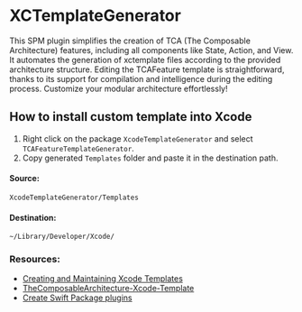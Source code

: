 # XCTemplateGenerator

This SPM plugin simplifies the creation of TCA (The Composable Architecture) features, including all components like State, Action, and View. It automates the generation of xctemplate files according to the provided architecture structure. Editing the TCAFeature template is straightforward, thanks to its support for compilation and intelligence during the editing process. Customize your modular architecture effortlessly! 
 
## How to install custom template into Xcode

1. Right click on the package `XcodeTemplateGenerator` and select `TCAFeatureTemplateGenerator`. 
2. Copy generated `Templates` folder and paste it in the destination path.

#### Source:

```
XcodeTemplateGenerator/Templates
```


#### Destination: 
```
~/Library/Developer/Xcode/
```

### Resources: 
- [Creating and Maintaining Xcode Templates](https://www.cinnamon.agency/blog/post/creating_and_maintaining_xcode_templates)
- [TheComposableArchitecture-Xcode-Template](https://github.com/crelies/TheComposableArchitecture-Xcode-Template)
- [Create Swift Package plugins](https://developer.apple.com/videos/play/wwdc2022/110401/)

